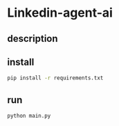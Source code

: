 # Linkedin-agent-ai

## description

## install

```bash
pip install -r requirements.txt
```

## run

```bash
python main.py
```
